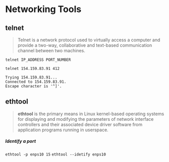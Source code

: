 # Networking Tools

## telnet
> Telnet is a network protocol used to virtually access a computer and provide a two-way, collaborative and text-based communication channel between two machines.

`telnet IP_ADDRESS PORT_NUMBER` 


```
telnet 154.159.83.91 412

Trying 154.159.83.91...
Connected to 154.159.83.91.
Escape character is '^]'.

```

## ethtool
> **ethtool** is the primary means in Linux kernel-based operating systems for displaying and modifying the parameters of network interface controllers and their associated device driver software from application programs running in userspace.

##### Identify a port
`ethtool -p enps10 15`
`ethtool --idetify enps10`
